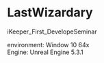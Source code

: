 # LastWizardary
iKeeper_First_DevelopeSeminar

environment: Window 10 64x<br/>
Engine: Unreal Engine 5.3.1
